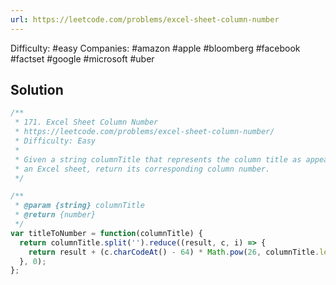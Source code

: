```yaml
---
url: https://leetcode.com/problems/excel-sheet-column-number
---
```


Difficulty: #easy
Companies: #amazon #apple #bloomberg #facebook #factset #google #microsoft #uber

## Solution

```javascript
/**
 * 171. Excel Sheet Column Number
 * https://leetcode.com/problems/excel-sheet-column-number/
 * Difficulty: Easy
 *
 * Given a string columnTitle that represents the column title as appears in
 * an Excel sheet, return its corresponding column number.
 */

/**
 * @param {string} columnTitle
 * @return {number}
 */
var titleToNumber = function(columnTitle) {
  return columnTitle.split('').reduce((result, c, i) => {
    return result + (c.charCodeAt() - 64) * Math.pow(26, columnTitle.length - (i + 1));
  }, 0);
};

```
